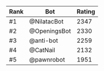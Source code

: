 Rank|Bot|Rating
---|---|---
#1|@NilatacBot|2347
#2|@OpeningsBot|2330
#3|@anti-bot|2259
#4|@CatNail|2132
#5|@pawnrobot|1951
